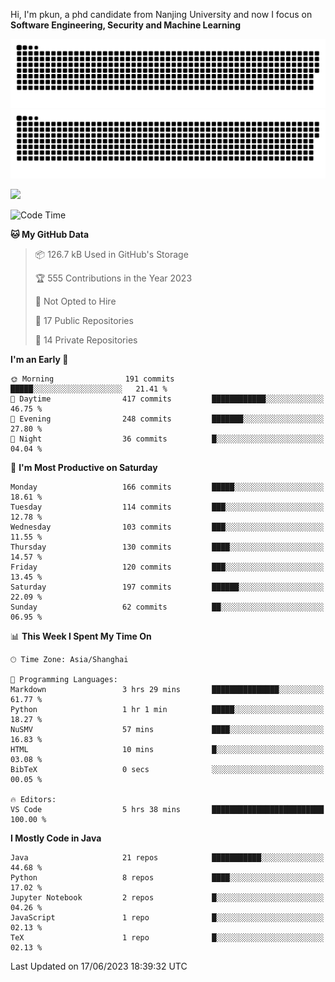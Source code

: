 Hi, I'm pkun, a phd candidate from Nanjing University and now I focus on **Software Engineering, Security and Machine Learning**

![GitHub Snake Light](https://github.com/pppppkun/pppppkun/blob/output/github-snake.svg#gh-light-mode-only)
![GitHub Snake dark](https://github.com/pppppkun/pppppkun/blob/output/github-snake-dark.svg#gh-dark-mode-only)

![](https://komarev.com/ghpvc/?username=pppppkun)
<!--START_SECTION:waka-->
![Code Time](http://img.shields.io/badge/Code%20Time-1%2C754%20hrs%2042%20mins-blue)

**🐱 My GitHub Data** 

> 📦 126.7 kB Used in GitHub's Storage 
 > 
> 🏆 555 Contributions in the Year 2023
 > 
> 🚫 Not Opted to Hire
 > 
> 📜 17 Public Repositories 
 > 
> 🔑 14 Private Repositories 
 > 
**I'm an Early 🐤** 

```text
🌞 Morning                191 commits         █████░░░░░░░░░░░░░░░░░░░░   21.41 % 
🌆 Daytime                417 commits         ████████████░░░░░░░░░░░░░   46.75 % 
🌃 Evening                248 commits         ███████░░░░░░░░░░░░░░░░░░   27.80 % 
🌙 Night                  36 commits          █░░░░░░░░░░░░░░░░░░░░░░░░   04.04 % 
```
📅 **I'm Most Productive on Saturday** 

```text
Monday                   166 commits         █████░░░░░░░░░░░░░░░░░░░░   18.61 % 
Tuesday                  114 commits         ███░░░░░░░░░░░░░░░░░░░░░░   12.78 % 
Wednesday                103 commits         ███░░░░░░░░░░░░░░░░░░░░░░   11.55 % 
Thursday                 130 commits         ████░░░░░░░░░░░░░░░░░░░░░   14.57 % 
Friday                   120 commits         ███░░░░░░░░░░░░░░░░░░░░░░   13.45 % 
Saturday                 197 commits         ██████░░░░░░░░░░░░░░░░░░░   22.09 % 
Sunday                   62 commits          ██░░░░░░░░░░░░░░░░░░░░░░░   06.95 % 
```


📊 **This Week I Spent My Time On** 

```text
🕑︎ Time Zone: Asia/Shanghai

💬 Programming Languages: 
Markdown                 3 hrs 29 mins       ███████████████░░░░░░░░░░   61.77 % 
Python                   1 hr 1 min          █████░░░░░░░░░░░░░░░░░░░░   18.27 % 
NuSMV                    57 mins             ████░░░░░░░░░░░░░░░░░░░░░   16.83 % 
HTML                     10 mins             █░░░░░░░░░░░░░░░░░░░░░░░░   03.08 % 
BibTeX                   0 secs              ░░░░░░░░░░░░░░░░░░░░░░░░░   00.05 % 

🔥 Editors: 
VS Code                  5 hrs 38 mins       █████████████████████████   100.00 % 
```

**I Mostly Code in Java** 

```text
Java                     21 repos            ███████████░░░░░░░░░░░░░░   44.68 % 
Python                   8 repos             ████░░░░░░░░░░░░░░░░░░░░░   17.02 % 
Jupyter Notebook         2 repos             █░░░░░░░░░░░░░░░░░░░░░░░░   04.26 % 
JavaScript               1 repo              █░░░░░░░░░░░░░░░░░░░░░░░░   02.13 % 
TeX                      1 repo              █░░░░░░░░░░░░░░░░░░░░░░░░   02.13 % 
```




 Last Updated on 17/06/2023 18:39:32 UTC
<!--END_SECTION:waka-->
